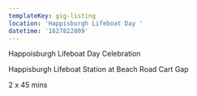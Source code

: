 ```yaml
---
templateKey: gig-listing
location: 'Happisburgh Lifeboat Day '
datetime: '1627822809'
---
```

Happoisburgh Lifeboat Day Celebration

Happisburgh Lifeboat Station at Beach Road Cart Gap

2 x 45 mins